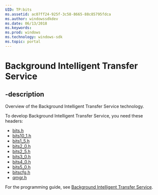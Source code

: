 ```yaml
---
UID: TP:bits
ms.assetid: ac07ff24-925f-3c58-8665-88c85795fdca
ms.author: windowssdkdev
ms.date: 06/13/2018
ms.keywords: 
ms.prod: windows
ms.technology: windows-sdk
ms.topic: portal
---
```


# Background Intelligent Transfer Service

## -description

Overview of the Background Intelligent Transfer Service technology.

To develop Background Intelligent Transfer Service, you need these headers:

 * [bits.h](../bits/index.md)
 * [bits10_1.h](../bits10_1/index.md)
 * [bits1_5.h](../bits1_5/index.md)
 * [bits2_0.h](../bits2_0/index.md)
 * [bits2_5.h](../bits2_5/index.md)
 * [bits3_0.h](../bits3_0/index.md)
 * [bits4_0.h](../bits4_0/index.md)
 * [bits5_0.h](../bits5_0/index.md)
 * [bitscfg.h](../bitscfg/index.md)
 * [qmgr.h](../qmgr/index.md)

For the programming guide, see [Background Intelligent Transfer Service](/windows/desktop/bits).

